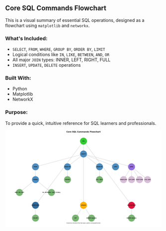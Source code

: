 
## Core SQL Commands Flowchart

This is a visual summary of essential SQL operations, designed as a flowchart using `matplotlib` and `networkx`.

### What's Included:
- `SELECT`, `FROM`, `WHERE`, `GROUP BY`, `ORDER BY`, `LIMIT`
- Logical conditions like `IN`, `LIKE`, `BETWEEN`, `AND`, `OR`
- All major `JOIN` types: INNER, LEFT, RIGHT, FULL
- `INSERT`, `UPDATE`, `DELETE` operations

###  Built With:
- Python
- Matplotlib
- NetworkX

###  Purpose:
To provide a quick, intuitive reference for SQL learners and professionals.

![Flowchart Preview](Core_SQL_Flowchart.png)
